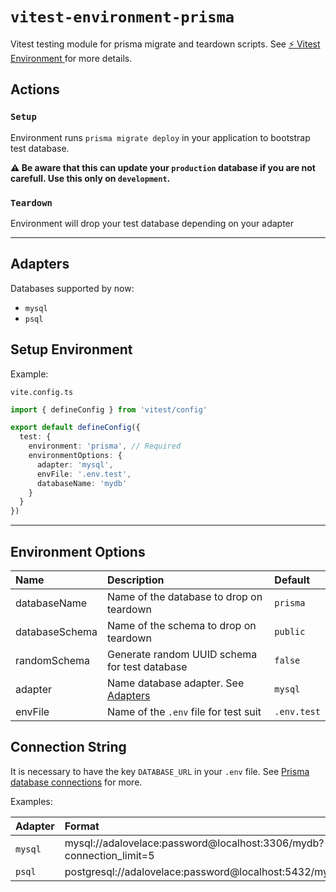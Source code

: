 # `vitest-environment-prisma`

Vitest testing module for prisma migrate and teardown scripts. See [⚡️ Vitest Environment ](https://miniflare.dev/testing/vitest) for more
details.

## Actions

### `Setup`
Environment runs `prisma migrate deploy` in your application to bootstrap test database.

**:warning: Be aware that this can update your `production` database if you are not carefull. Use this only on `development`.**

### `Teardown`
Environment will drop your test database depending on your adapter

---

## Adapters

Databases supported by now:
- `mysql`
- `psql`

## Setup Environment

Example:

`vite.config.ts`

```ts
import { defineConfig } from 'vitest/config'

export default defineConfig({
  test: {
    environment: 'prisma', // Required
    environmentOptions: {
      adapter: 'mysql',
      envFile: '.env.test',
      databaseName: 'mydb'
    }
  }
})
```

---

## Environment Options

| Name | Description | Default |
|:-----|:------------|:--------|
| databaseName | Name of the database to drop on teardown | `prisma` |
| databaseSchema | Name of the schema to drop on teardown | `public` |
| randomSchema | Generate random UUID schema for test database | `false` |
| adapter | Name database adapter. See [Adapters](#adapters) | `mysql` |
| envFile | Name of the `.env` file for test suit | `.env.test` |

## Connection String

It is necessary to have the key `DATABASE_URL` in your `.env` file. See [Prisma database connections](https://www.prisma.io/docs/concepts/database-connectors) for more.

Examples:

| Adapter | Format |
|:--------|:-------|
| `mysql` | mysql://adalovelace:password@localhost:3306/mydb?connection_limit=5 |
| `psql` | postgresql://adalovelace:password@localhost:5432/mydb |

